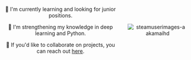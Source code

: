 

<div align="center" style="display: flex; align-items: center; justify-content: space-between;">

  <div style="margin-right: 20px;">
    <p><strong>🔭</strong> I'm currently learning and looking for junior positions.</p>
    <p><strong>🌱</strong> I'm strengthening my knowledge in deep learning and Python.</p>
    <p><strong>💬</strong> If you'd like to collaborate on projects, you can reach out <a href="https://www.linkedin.com/in/selman-vural/">here</a>.</p>
  </div>

  <img src="https://github.com/user-attachments/assets/d2d4c792-8d10-40b9-92ba-4d8fac0169a5" alt="steamuserimages-a akamaihd" style="max-height: 150px;">

</div>
